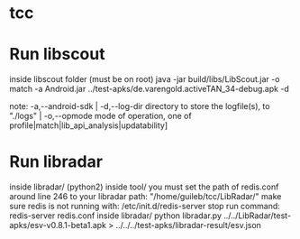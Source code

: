 # tcc

# Run libscout 
inside libscout folder (must be on root)
java -jar build/libs/LibScout.jar -o match -a Android.jar ../test-apks/de.varengold.activeTAN_34-debug.apk -d

note: -a,--android-sdk | -d,--log-dir directory to store the logfile(s), to "./logs" | -o,--opmode mode of operation, one of profile|match|lib_api_analysis|updatability]



# Run libradar 
inside libradar/ (python2)
inside tool/ 
you must set the path of redis.conf around line 246 to your libradar path:  "/home/guileb/tcc/LibRadar/"
make sure redis is not running with: /etc/init.d/redis-server stop
run command: redis-server redis.conf
inside libradar/
python libradar.py ../../LibRadar/test-apks/esv-v0.8.1-beta1.apk > ../../../test-apks/libradar-result/esv.json

